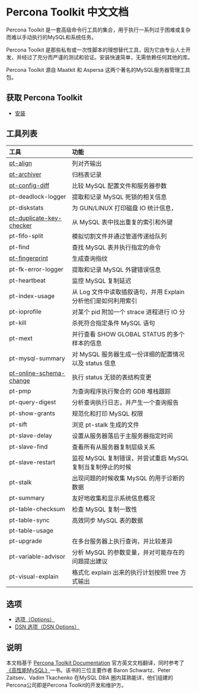 # Percona Toolkit 中文文档

Percona Toolkit 是一套高级命令行工具的集合，用于执行一系列过于困难或复杂而难以手动执行的MySQL和系统任务。

Percona Toolkit 是那些私有或一次性脚本的理想替代工具，因为它由专业人士开发，并经过了充分而严谨的测试和验证。安装快速简单，无需依赖任何其他的库。

Percona Toolkit 源自 Maatkit 和 Aspersa 这两个著名的MySQL服务器管理工具包。

## 获取 Percona Toolkit

* [安装](Installation.md)

## 工具列表
|工具|功能|
|:---|:---|
|[pt-align](pt-align.md) | 列对齐输出 |
|[pt-archiver](pt-archiver.md) |归档表记录|
|[pt-config-diff](pt-config-diff.md)  | 比较 MySQL 配置文件和服务器参数|
|pt-deadlock-logger | 提取和记录 MySQL 死锁的相关信息|
|pt-diskstats | 为 GUN/LINUX 打印磁盘 IO 统计信息，|
|[pt-duplicate-key-checker](pt-duplicate-key-checker.md) | 从 MySQL 表中找出重复的索引和外键|
|pt-fifo-split | 模拟切割文件并通过管道传递给队列|
|pt-find |查找 MySQL 表并执行指定的命令|
|[pt-fingerprint](pt-fingerprint.md) | 生成查询指纹|
|pt-fk-error-logger | 提取和记录 MySQL 外键错误信息|
|pt-heartbeat | 监控 MySQL 复制延迟|
|pt-index-usage |从 Log 文件中读取插叙语句，并用 Explain 分析他们是如何利用索引|
|pt-ioprofile | 对某个 pid 附加一个 strace 进程进行 IO 分|
|pt-kill | 杀死符合指定条件 MySQL 语句|
|pt-mext | 并行查看 SHOW GLOBAL STATUS 的多个样本的信息|
|pt-mysql-summary | 对 MySQL 服务器生成一份详细的配置情况以及 status 信息|
|[pt-online-schema-change](pt-online-schema-change.md) | 执行 status 无锁的表结构变更|
|pt-pmp | 为查询程序执行聚合的 GDB 堆栈跟踪|
|pt-query-digest |分析查询执行日志，并产生一个查询报告 |
|pt-show-grants | 规范化和打印 MySQL 权限|
|pt-sift | 浏览 pt-stalk 生成的文件|
|pt-slave-delay | 设置从服务器落后于主服务器指定时间|
|pt-slave-find | 查看所有从服务器复制层级关系|
|pt-slave-restart | 监视 MySQL 复制错误，并尝试重启 MySQL 复制当复制停止的时候|
|pt-stalk | 出现问题的时候收集 MySQL 的用于诊断的数据|
|pt-summary | 友好地收集和显示系统信息概况  |
|pt-table-checksum | 检查 MySQL 复制一致性|
|pt-table-sync | 高效同步 MySQL 表的数据|
|pt-table-usage | |
|pt-upgrade | 在多台服务器上执行查询，并比较差异|
|pt-variable-advisor | 分析 MySQL 的参数变量，并对可能存在的问题提出建议|
|pt-visual-explain | 格式化 explain 出来的执行计划按照 tree 方式输出|

## 选项
* [选项（Options）](Options.md)
* [DSN 选项（DSN Options）](DSN-Options.md)

## 说明

本文档基于 [Percona Toolkit Documentation](https://www.percona.com/doc/percona-toolkit) 官方英文文档翻译，同时参考了[《高性能MySQL》](http://shop.oreilly.com/product/0636920022343.do)一书。该书的三位主要作者 Baron Schwartz、Peter Zaitsev、Vadim Tkachenko 在MySQL DBA 圈内耳熟能详，他们组建的Percona公司即是Percona Toolkit的开发和维护方。

